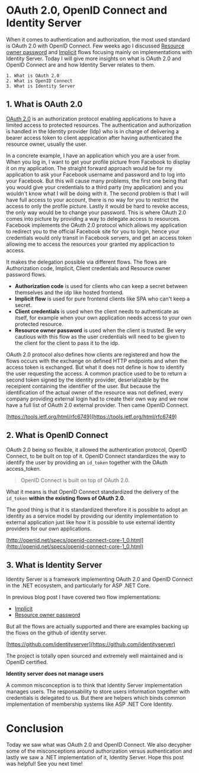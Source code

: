 # OAuth 2.0, OpenID Connect and Identity Server

When it comes to authentication and authorization, the most used standard is OAuth 2.0 with OpenID Connect.
Few weeks ago I discussed [Resource owner password](https://kimsereyblog.blogspot.sg/2017/04/resourceownerpassword-with-identity.html) and [Implicit](https://kimsereyblog.blogspot.sg/2017/09/implicit-flow-with-identity-server-and.html) flows focusing mainly on implementations with Identity Server. Today I will give more insights on what is OAuth 2.0 and OpenID Connect are and how Identity Server relates to them.

```
1. What is OAuth 2.0
2. What is OpenID Connect
3. What is Identity Server
```

## 1. What is OAuth 2.0

[OAuth 2.0](https://tools.ietf.org/html/rfc6749) is an authorization protocol enabling applications to have a limited access to protected resources. The authentication and authorization is handled in the Identity provider (Idp) who is in charge of delivering a bearer access token to client apppication after having authenticated the resource owner, usually the user.

In a concrete example, I have an application which you are a user from. When you log in, I want to get your profile picture from Facebook to display it on my application. The straight forward approach would be for my application to ask your Facebook username and password and to log into your Facebook. 
But this will cause many problems, the first one being that you would give your credentials to a third party (my application) and you wouldn't know what I will be doing with it. 
The second problem is that I will have full access to your account, there is no way for you to restrict the access to only the profile picture. Lastly it would be hard to revoke access, the only way would be to change your password. 
This is where OAuth 2.0 comes into picture by providing a way to delegate access to resources. Facebook implements the OAuth 2.0 protocol which allows my application to redirect you to the official Facebook site for you to login, hence your credentials would only transit in Facebook servers, and get an access token allowing me to access the resources your granted my applicaction to access. 

It makes the delegation possible via different flows. The flows are Authorization code, Implicit, Client credentials and Resource owner password flows.

- __Authorization code__ is used for clients who can keep a secret between themselves and the idp like hosted frontend.
- __Implicit flow__ is used for pure frontend clients like SPA who can't keep a secret.
- __Client credentials__ is used when the client needs to authenticate as itself, for example when your own application needs access to your own protected resource.
- __Resource owner password__ is used when the client is trusted. Be very cautious with this flow as the user credentials will need to be given to the client for the client to pass it to the idp.

OAuth 2.0 protocol also defines how clients are registered and how the flows occurs with the exchange on defined HTTP endpoints and when the access token is exchanged. But what it does not define is how to identify the user requesting the access.
A common practice used to be to return a second token signed by the identity provider, deserializable by the receipient containing the identifier of the user. But because the identification of the actual owner of the resource was not defined, every company providing external login had to create their own way and we now have a full list of OAuth 2.0 external provider.
Then came OpenID Connect.

[https://tools.ietf.org/html/rfc6749](https://tools.ietf.org/html/rfc6749)

## 2. What is OpenID Connect

OAuth 2.0 being so flexible, it allowed the authentication protocol, OpenID Connect, to be built on top of it.
OpenID Connect standardizes the way to identify the user by providing an `id_token` together with the OAuth access_token.

> OpenID Connect is built on top of OAuth 2.0.

What it means is that OpenID Connect standardized the delivery of the `id_token` __within the existing flows of OAuth 2.0__.

The good thing is that it is standardized therefore it is possible to adopt an identity as a service model by providing our identity implementation to external application just like how it is possible to use external identity providers for our own applications.

[http://openid.net/specs/openid-connect-core-1_0.html](http://openid.net/specs/openid-connect-core-1_0.html)

## 3. What is Identity Server

Identity Server is a framework implementing OAuth 2.0 and OpenID Connect in the .NET ecosystem, and particularly for ASP .NET Core.

In previous blog post I have covered two flow implementations:
- [Implicit](https://kimsereyblog.blogspot.sg/2017/09/implicit-flow-with-identity-server-and.html)
- [Resource owner password](https://kimsereyblog.blogspot.sg/2017/04/resourceownerpassword-with-identity.html)

But all the flows are actually supported and there are examples backing up the flows on the github of identity server.

[https://github.com/identityserver](https://github.com/identityserver)

The project is totally open sourced and extremely well maintained and is OpenID certified.

__Identity server does not manage users__

A common misconception is to think that Identity Server implementation manages users. The responsability to store users information together with credentials is delegated to us. But there are helpers which binds common implementation of membership systems like ASP .NET Core Identity.

# Conclusion

Today we saw what was OAuth 2.0 and OpenID Connect. We also decypher some of the misconceptions around authorization versus authentication and lastly we saw a .NET implementation of it, Identity Server. Hope this post was helpful! See you next time!